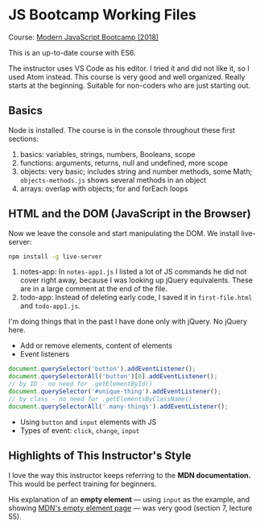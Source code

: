 # JS Bootcamp Working Files

Course: [Modern JavaScript Bootcamp (2018)](https://www.udemy.com/modern-javascript/learn/v4/content)

This is an up-to-date course with ES6.

The instructor uses VS Code as his editor. I tried it and did not like it, so I used Atom instead. This course is very good and well organized. Really starts at the beginning. Suitable for non-coders who are just starting out.

## Basics

Node is installed. The course is in the console throughout these first sections:

1. basics: variables, strings, numbers, Booleans, scope
2. functions: arguments, returns, null and undefined, more scope
3. objects: very basic; includes string and number methods, some Math; `objects-methods.js` shows several methods in an object
4. arrays: overlap with objects; for and forEach loops

## HTML and the DOM (JavaScript in the Browser)

Now we leave the console and start manipulating the DOM. We install live-server:

```bash
npm install -g live-server
```

1. notes-app: In `notes-app1.js` I listed a lot of JS commands he did not cover right away, because I was looking up jQuery equivalents. These are in a large comment at the end of the file.
2. todo-app: Instead of deleting early code, I saved it in `first-file.html` and `todo-app1.js`.

I'm doing things that in the past I have done only with jQuery. No jQuery here.

* Add or remove elements, content of elements
* Event listeners

```javascript
document.querySelector('button').addEventListener();
document.querySelectorAll('button')[0].addEventListener();
// by ID - no need for .getElementById()
document.querySelector('#unique-thing').addEventListener();
// by class - no need for .getElementsByClassName()
document.querySelectorAll('.many-things').addEventListener();
```

* Using `button` and `input` elements with JS
* Types of event: `click`, `change`, `input`


## Highlights of This Instructor's Style

I love the way this instructor keeps referring to the **MDN documentation.** This would be perfect training for beginners.

His explanation of an **empty element** &mdash; using `input` as the example, and showing [MDN's empty element page](https://developer.mozilla.org/en-US/docs/Glossary/Empty_element) &mdash; was very good (section 7, lecture 55).

